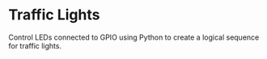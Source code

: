 # Traffic Lights
Control LEDs connected to GPIO using Python to create a logical sequence for traffic lights.
